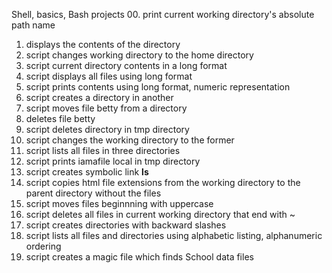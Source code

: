 Shell, basics, Bash projects
00. print current working directory's absolute path name
01. displays the contents of the directory
02. script changes working directory to the home directory
03. script current directory contents in a long format
04. script displays all files using long format
05. script prints contents using long format, numeric representation
06. script creates a directory in another
07. script moves file betty from a directory
08. deletes file betty
09. script deletes directory in tmp directory
10. script changes the working directory to the former
11. script lists all files in three directories
12. script prints iamafile local in tmp directory
13. script creates symbolic link __ls__
14. script copies html file extensions from the working directory to the parent directory without the files
15. script moves files beginnning with uppercase
16. script deletes all files in current working directory that end with ~
17. script creates directories with backward slashes
18. script lists all files and directories using alphabetic listing, alphanumeric ordering
19. script creates a magic file which finds School data files
